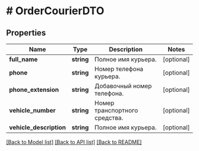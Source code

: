 # # OrderCourierDTO

## Properties

Name | Type | Description | Notes
------------ | ------------- | ------------- | -------------
**full_name** | **string** | Полное имя курьера. | [optional]
**phone** | **string** | Номер телефона курьера. | [optional]
**phone_extension** | **string** | Добавочный номер телефона. | [optional]
**vehicle_number** | **string** | Номер транспортного средства. | [optional]
**vehicle_description** | **string** | Полное имя курьера. | [optional]

[[Back to Model list]](../../README.md#models) [[Back to API list]](../../README.md#endpoints) [[Back to README]](../../README.md)
